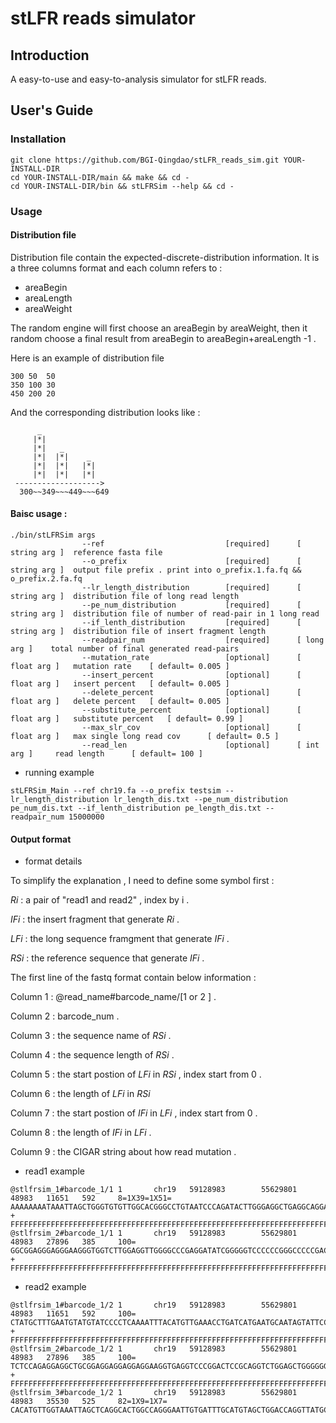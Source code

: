 # stLFR reads simulator

## Introduction

A easy-to-use and easy-to-analysis simulator for stLFR reads.

## User's Guide

### Installation

```
git clone https://github.com/BGI-Qingdao/stLFR_reads_sim.git YOUR-INSTALL-DIR
cd YOUR-INSTALL-DIR/main && make && cd -
cd YOUR-INSTALL-DIR/bin && stLFRSim --help && cd -
```

### Usage

#### Distribution file 

Distribution file contain the expected-discrete-distribution information.
It is a three columns format and each column refers to :

* areaBegin
* areaLength
* areaWeight

The random engine will first choose an areaBegin by areaWeight, then it random choose a final result from areaBegin to areaBegin+areaLength -1 .


Here is an example of distribution file

```
300 50  50
350 100 30
450 200 20
```
And the corresponding distribution looks like :

```
      _
     |*|
     |*|   _
     |*|  |*|    _
     |*|  |*|   |*|
     |*|  |*|   |*|
 ------------------->
  300~~349~~~449~~~649
```

#### Baisc usage :

```
./bin/stLFRSim args 
                --ref                           [required]      [ string arg ]  reference fasta file
                --o_prefix                      [required]      [ string arg ]  output file prefix . print into o_prefix.1.fa.fq && o_prefix.2.fa.fq
                --lr_length_distribution        [required]      [ string arg ]  distribution file of long read length
                --pe_num_distribution           [required]      [ string arg ]  distribution file of number of read-pair in 1 long read
                --if_lenth_distribution         [required]      [ string arg ]  distribution file of insert fragment length
                --readpair_num                  [required]      [ long arg ]    total number of final generated read-pairs
                --mutation_rate                 [optional]      [ float arg ]   mutation rate    [ default= 0.005 ]
                --insert_percent                [optional]      [ float arg ]   insert percent   [ default= 0.005 ]
                --delete_percent                [optional]      [ float arg ]   delete percent   [ default= 0.005 ]
                --substitute_percent            [optional]      [ float arg ]   substitute percent   [ default= 0.99 ]
                --max_slr_cov                   [optional]      [ float arg ]   max single long read cov      [ default= 0.5 ]
                --read_len                      [optional]      [ int arg ]     read length      [ default= 100 ]
```

- running example

```
stLFRSim_Main --ref chr19.fa --o_prefix testsim --lr_length_distribution lr_length_dis.txt --pe_num_distribution pe_num_dis.txt --if_lenth_distribution pe_length_dis.txt --readpair_num 15000000 
```

#### Output format

- format details

To simplify the explanation , I need to define some symbol first :

*Ri* : a pair of "read1 and read2" , index by i .

*IFi* : the insert fragment that generate *Ri* .

*LFi* : the long sequence framgment that generate *IFi* .

*RSi* : the reference sequence that generate *IFi* .


The first line of the fastq format contain below information :


Column 1 : @read_name#barcode_name/[1 or 2 ] .

Column 2 : barcode_num .

Column 3 : the sequence name of *RSi* .

Column 4 : the sequence length of *RSi* .

Column 5 : the start postion of *LFi* in *RSi* , index start from 0 .

Column 6 : the length of *LFi* in *RSi* 

Column 7 : the start postion of *IFi* in *LFi* , index start from 0 .

Column 8 : the length of *IFi* in *LFi*  .

Column 9 : the CIGAR string about how read mutation .


- read1 example 

```
@stlfrsim_1#barcode_1/1 1       chr19   59128983        55629801        48983   11651   592     8=1X39=1X51=
AAAAAAAATAAATTAGCTGGGTGTGTTGGCACGGGCCTGTAATCCCAGATACTTGGGAGGCTGAGGCAGGAGAATCGCTTGAACCAGGGAGTGGGAGCTT
+
FFFFFFFFFFFFFFFFFFFFFFFFFFFFFFFFFFFFFFFFFFFFFFFFFFFFFFFFFFFFFFFFFFFFFFFFFFFFFFFFFFFFFFFFFFFFFFFFFFFF
@stlfrsim_2#barcode_1/1 1       chr19   59128983        55629801        48983   27896   385     100=
GGCGGAGGGAGGGAAGGGTGGTCTTGGAGGTTGGGGCCCGAGGATATCGGGGGTCCCCCCGGGCCCCCGACATCGGTCTCGGGAAGCGAAGCAGCCGCGG
+
FFFFFFFFFFFFFFFFFFFFFFFFFFFFFFFFFFFFFFFFFFFFFFFFFFFFFFFFFFFFFFFFFFFFFFFFFFFFFFFFFFFFFFFFFFFFFFFFFFFF

```

- read2 example

```
@stlfrsim_1#barcode_1/2 1       chr19   59128983        55629801        48983   11651   592     100=
CTATGCTTTGAATGTATGTATCCCCTCAAAATTTACATGTTGAAACCTGATCATGAATGCAATAGTATTCCACGGGACTTTAGGAGGTGACTAGGTCATG
+
FFFFFFFFFFFFFFFFFFFFFFFFFFFFFFFFFFFFFFFFFFFFFFFFFFFFFFFFFFFFFFFFFFFFFFFFFFFFFFFFFFFFFFFFFFFFFFFFFFFF
@stlfrsim_2#barcode_1/2 1       chr19   59128983        55629801        48983   27896   385     100=
TCTCCAGAGGAGGCTGCGGAGGAGGAGGAGGAAGGTGAGGTCCCGGACTCCGCAGGTCTGGAGCTGGGGGGTGGGGGGGCGGGGACGCTGGGCCCGGGAG
+
FFFFFFFFFFFFFFFFFFFFFFFFFFFFFFFFFFFFFFFFFFFFFFFFFFFFFFFFFFFFFFFFFFFFFFFFFFFFFFFFFFFFFFFFFFFFFFFFFFFF
@stlfrsim_3#barcode_1/2 1       chr19   59128983        55629801        48983   35530   525     82=1X9=1X7=
CACATGTTGGTAAATTAGCTCAGGCACTGGCCAGGGAATTGTGATTTGCATGTAGCTGGACCAGGTTATGCCAGTGGTTTTGCGAGGTGAGGTTGGAGCA

```

